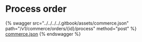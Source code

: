 # Process order

{% swagger src="../../../../.gitbook/assets/commerce.json" path="/v1/commerce/orders/{id}/process" method="post" %}
[commerce.json](../../../../.gitbook/assets/commerce.json)
{% endswagger %}

